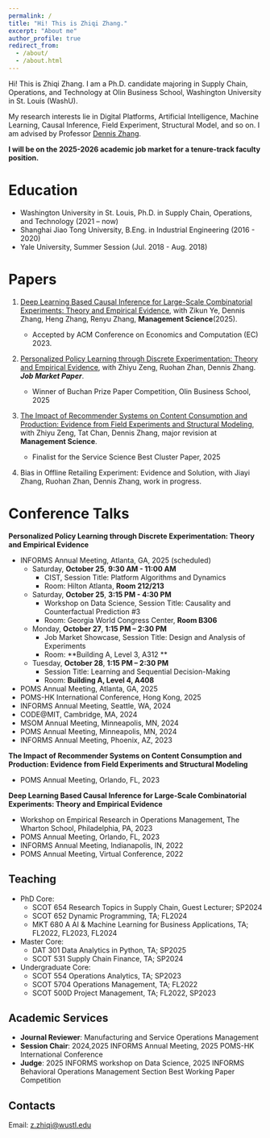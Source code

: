 ```yaml
---
permalink: /
title: "Hi! This is Zhiqi Zhang."
excerpt: "About me"
author_profile: true
redirect_from: 
  - /about/
  - /about.html
---
```


Hi! This is Zhiqi Zhang. I am a Ph.D. candidate majoring in Supply Chain, Operations, and Technology at Olin Business School, Washington University in St. Louis (WashU). 

My research interests lie in Digital Platforms, Artificial Intelligence, Machine Learning, Causal Inference, Field Experiment, Structural Model, and so on. I am advised by Professor [Dennis Zhang](http://denniszhang.org/?).

**I will be on the 2025-2026 academic job market for a tenure-track faculty position.**

Education
======
- Washington University in St. Louis, Ph.D. in Supply Chain, Operations, and Technology (2021 – now)
- Shanghai Jiao Tong University, B.Eng. in Industrial Engineering (2016 - 2020)
- Yale University, Summer Session (Jul. 2018 - Aug. 2018)                          

Papers
======
1. [Deep Learning Based Causal Inference for Large-Scale Combinatorial Experiments: Theory and Empirical Evidence](https://doi.org/10.1287/mnsc.2024.04625), with Zikun Ye, Dennis Zhang, Heng Zhang, Renyu Zhang, **Management Science**(2025).
    - Accepted by ACM Conference on Economics and Computation (EC) 2023.
 
2. [Personalized Policy Learning through Discrete Experimentation: Theory and Empirical Evidence](https://papers.ssrn.com/sol3/papers.cfm?abstract_id=5277082), with Zhiyu Zeng, Ruohan Zhan, Dennis Zhang. _**Job Market Paper**_.
   - Winner of Buchan Prize Paper Competition, Olin Business School, 2025

4. [The Impact of Recommender Systems on Content Consumption and Production: Evidence from Field Experiments and Structural Modeling](https://papers.ssrn.com/sol3/papers.cfm?abstract_id=4915562), with Zhiyu Zeng, Tat Chan, Dennis Zhang, major revision at **Management Science**.
   - Finalist for the Service Science Best Cluster Paper, 2025

6. Bias in Offline Retailing Experiment: Evidence and Solution, with Jiayi Zhang, Ruohan Zhan, Dennis Zhang, work in progress.

Conference Talks
=====
**Personalized Policy Learning through Discrete Experimentation: Theory and Empirical Evidence**
 - INFORMS Annual Meeting, Atlanta, GA, 2025 (scheduled)
     - Saturday, **October 25**, **9:30 AM - 11:00 AM**
       - CIST, Session Title: Platform Algorithms and Dynamics
       - Room: Hilton Atlanta, **Room  212/213**
     - Saturday, **October 25**, **3:15 PM - 4:30 PM**
       - Workshop on Data Science, Session Title: Causality and Counterfactual Prediction #3
       - Room: Georgia World Congress Center, **Room B306**
     - Monday, **October 27**, **1:15 PM – 2:30 PM**
       - Job Market Showcase, Session Title: Design and Analysis of Experiments
       - Room: **Building A, Level 3, A312 **
     - Tuesday, **October 28**, **1:15 PM – 2:30 PM**
       - Session Title: Learning and Sequential Decision-Making
       - Room: **Building A, Level 4, A408**
 - POMS Annual Meeting, Atlanta, GA, 2025 
 - POMS-HK International Conference, Hong Kong, 2025
 - INFORMS Annual Meeting, Seattle, WA, 2024 
 - CODE@MIT, Cambridge, MA, 2024 
 - MSOM Annual Meeting, Minneapolis, MN, 2024
 - POMS Annual Meeting, Minneapolis, MN, 2024
 - INFORMS Annual Meeting, Phoenix, AZ, 2023

**The Impact of Recommender Systems on Content Consumption and Production: Evidence from Field Experiments and Structural Modeling**
 - POMS Annual Meeting, Orlando, FL, 2023
 
**Deep Learning Based Causal Inference for Large-Scale Combinatorial Experiments: Theory and Empirical Evidence**
 - Workshop on Empirical Research in Operations Management, The Wharton School, Philadelphia, PA, 2023
 - POMS Annual Meeting, Orlando, FL, 2023
 - INFORMS Annual Meeting, Indianapolis, IN, 2022 
 - POMS Annual Meeting, Virtual Conference, 2022

Teaching
------
- PhD Core:
  - SCOT 654 Research Topics in Supply Chain, Guest Lecturer; SP2024
  - SCOT 652 Dynamic Programming, TA; FL2024
  - MKT 680 A AI & Machine Learning for Business Applications, TA; FL2022, FL2023, FL2024
- Master Core:
  - DAT 301 Data Analytics in Python, TA; SP2025
  - SCOT 531  Supply Chain Finance, TA; SP2024
- Undergraduate Core:
  - SCOT 554 Operations Analytics, TA; SP2023
  - SCOT 5704 Operations Management, TA; FL2022
  - SCOT 500D Project Management, TA; FL2022, SP2023
 

Academic Services
------
- **Journal Reviewer**: Manufacturing and Service Operations Management
- **Session Chair**: 2024,2025 INFORMS Annual Meeting, 2025 POMS-HK International Conference
- **Judge**: 2025 INFORMS workshop on Data Science, 2025 INFORMS Behavioral Operations Management Section Best Working Paper Competition


Contacts
------
Email: z.zhiqi@wustl.edu



<script type='text/javascript' id='clustrmaps' src='//cdn.clustrmaps.com/map_v2.js?cl=4f9b9a&w=a&t=tt&d=njOsa3WE4suxaEERhuB6J6owJCFqI_lcR_x68gci2TU&co=ffffff&cmo=126d3b&cmn=cb0821&ct=808080'></script>
